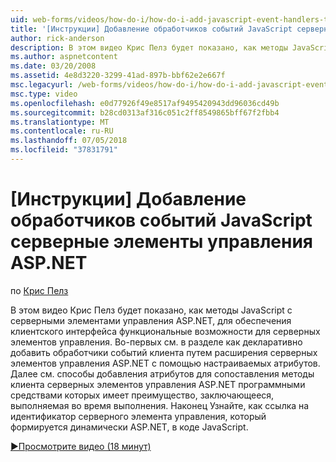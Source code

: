 ```yaml
---
uid: web-forms/videos/how-do-i/how-do-i-add-javascript-event-handlers-to-aspnet-server-controls
title: '[Инструкции] Добавление обработчиков событий JavaScript серверные элементы управления ASP.NET | Документация Майкрософт'
author: rick-anderson
description: В этом видео Крис Пелз будет показано, как методы JavaScript с серверными элементами управления ASP.NET, для обеспечения клиентского интерфейса функциональные возможности для контракту сервера...
ms.author: aspnetcontent
ms.date: 03/20/2008
ms.assetid: 4e8d3220-3299-41ad-897b-bbf62e2e667f
msc.legacyurl: /web-forms/videos/how-do-i/how-do-i-add-javascript-event-handlers-to-aspnet-server-controls
msc.type: video
ms.openlocfilehash: e0d77926f49e8517af9495420943dd96036cd49b
ms.sourcegitcommit: b28cd0313af316c051c2ff8549865bff67f2fbb4
ms.translationtype: MT
ms.contentlocale: ru-RU
ms.lasthandoff: 07/05/2018
ms.locfileid: "37831791"
---
```

<a name="how-do-i-add-javascript-event-handlers-to-aspnet-server-controls"></a>[Инструкции] Добавление обработчиков событий JavaScript серверные элементы управления ASP.NET
====================
по [Крис Пелз](https://twitter.com/chrispels)

В этом видео Крис Пелз будет показано, как методы JavaScript с серверными элементами управления ASP.NET, для обеспечения клиентского интерфейса функциональные возможности для серверных элементов управления. Во-первых см. в разделе как декларативно добавить обработчики событий клиента путем расширения серверных элементов управления ASP.NET с помощью настраиваемых атрибутов. Далее см. способы добавления атрибутов для сопоставления методы клиента серверных элементов управления ASP.NET программными средствами которых имеет преимущество, заключающееся, выполняемая во время выполнения. Наконец Узнайте, как ссылка на идентификатор серверного элемента управления, который формируется динамически ASP.NET, в коде JavaScript.

[&#9654;Просмотрите видео (18 минут)](https://channel9.msdn.com/Blogs/ASP-NET-Site-Videos/how-do-i-add-javascript-event-handlers-to-aspnet-server-controls)
